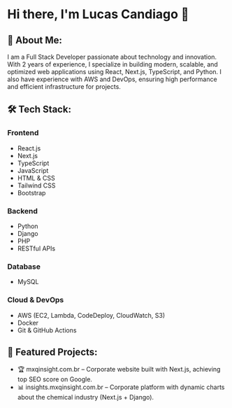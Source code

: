 # Hi there, I'm Lucas Candiago 👋

## 🚀 About Me:
I am a Full Stack Developer passionate about technology and innovation. With 2 years of experience, I specialize in building modern, scalable, and optimized web applications using React, Next.js, TypeScript, and Python. I also have experience with AWS and DevOps, ensuring high performance and efficient infrastructure for projects.


## 🛠️ Tech Stack:
### Frontend
- React.js
- Next.js
- TypeScript
- JavaScript
- HTML & CSS
- Tailwind CSS
- Bootstrap

### Backend
- Python
- Django
- PHP
- RESTful APIs

### Database
- MySQL

### Cloud & DevOps
- AWS (EC2, Lambda, CodeDeploy, CloudWatch, S3)
- Docker
- Git & GitHub Actions


## 📌 Featured Projects:
- 🏆 mxqinsight.com.br – Corporate website built with Next.js, achieving top SEO score on Google.
- 📊 insights.mxqinsight.com.br – Corporate platform with dynamic charts about the chemical industry (Next.js + Django).

